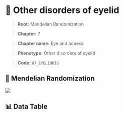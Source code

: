 # 🧪 Other disorders of eyelid

> **Root:** Mendelian Randomization

> **Chapter:** 7  

> **Chapter name:** Eye and adnexa

> **Phenotype:** Other disorders of eyelid  

> **Code:** `H7_EYELIDDIS`

## 🧬 Mendelian Randomization  

<img src="/MR/Figures/Forward/H7_EYELIDDIS.png"/>

## 📊 Data Table

<CsvTableMRF src="/MR_Data/Forward/H7_EYELIDDIS.csv"/>
